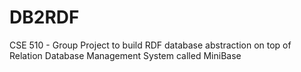 # DB2RDF

CSE 510 - Group Project to build RDF database abstraction on top of Relation Database Management System called MiniBase
